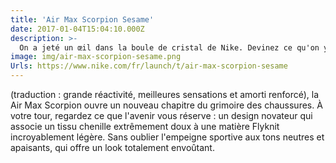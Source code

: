 ```yaml
---
title: 'Air Max Scorpion Sesame'
date: 2017-01-04T15:04:10.000Z
description: >-
  On a jeté un œil dans la boule de cristal de Nike. Devinez ce qu'on y a vu… Un confort à toute épreuve. Conçue selon le concept du « point-loading »
image: img/air-max-scorpion-sesame.png
Urls: https://www.nike.com/fr/launch/t/air-max-scorpion-sesame
---
```

 (traduction : grande réactivité, meilleures sensations et amorti renforcé), la Air Max Scorpion ouvre un nouveau chapitre du grimoire des chaussures. À votre tour, regardez ce que l'avenir vous réserve : un design novateur qui associe un tissu chenille extrêmement doux à une matière Flyknit incroyablement légère. Sans oublier l'empeigne sportive aux tons neutres et apaisants, qui offre un look totalement envoûtant.


